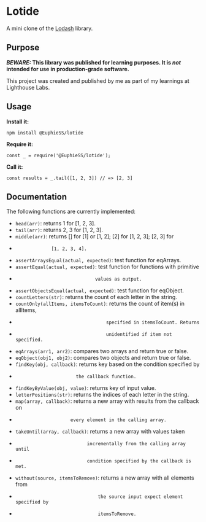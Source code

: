 # Lotide

A mini clone of the [Lodash](https://lodash.com) library.

## Purpose

**_BEWARE:_ This library was published for learning purposes. It is _not_ intended for use in production-grade software.**

This project was created and published by me as part of my learnings at Lighthouse Labs. 

## Usage

**Install it:**

`npm install @EuphieSS/lotide`

**Require it:**

`const _ = require('@EuphieSS/lotide');`

**Call it:**

`const results = _.tail([1, 2, 3]) // => [2, 3]`

## Documentation

The following functions are currently implemented:

* `head(arr)`: returns 1 for [1, 2, 3].
* `tail(arr)`: returns 2, 3 for [1, 2, 3].
* `middle(arr)`: returns [] for [1] or [1, 2]; [2] for [1, 2, 3]; [2, 3] for 
*                  [1, 2, 3, 4].
* `assertArraysEqual(actual, expected)`: test function for eqArrays.
* `assertEqual(actual, expected)`: test function for functions with primitive 
*                                  values as output.
* `assertObjectsEqual(actual, expected)`: test function for eqObject.
* `countLetters(str)`: returns the count of each letter in the string.
* `countOnly(allItems, itemsToCount)`: returns the count of item(s) in allItems,
*                                      specified in itemsToCount. Returns 
*                                      unidentified if item not specified.
* `eqArrays(arr1, arr2)`: compares two arrays and return true or false.
* `eqObject(obj1, obj2)`: compares two objects and return true or false.
* `findKey(obj, callback)`: returns key based on the condition specified by
*                           the callback function.
* `findKeyByValue(obj, value)`: returns key of input value.
* `letterPositions(str)`: returns the indices of each letter in the string.
* `map(array, callback)`: returns a new array with results from the callback on 
*                         every element in the calling array.
* `takeUntil(array, callback)`: returns a new array with values taken 
*                               incrementally from the calling array until
*                               condition specified by the callback is met.
* `without(source, itemsToRemove)`: returns a new array with all elements from 
*                                   the source input expect element specified by
*                                   itemsToRemove.
